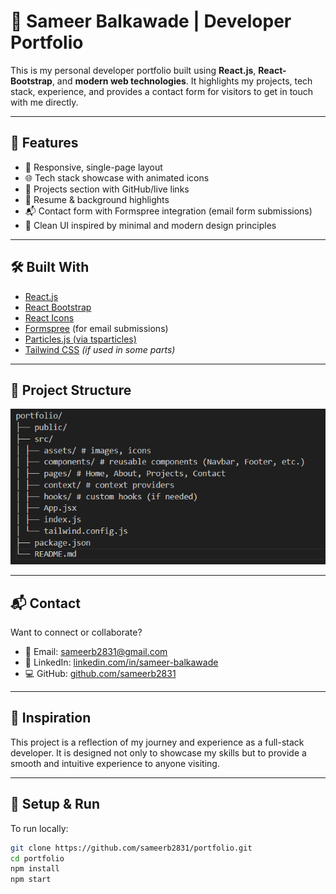 # 💼 Sameer Balkawade | Developer Portfolio

This is my personal developer portfolio built using **React.js**, **React-Bootstrap**, and **modern web technologies**. It highlights my projects, tech stack, experience, and provides a contact form for visitors to get in touch with me directly.

---

## 🚀 Features

- 🎯 Responsive, single-page layout
- 🌐 Tech stack showcase with animated icons
- 📁 Projects section with GitHub/live links
- 📄 Resume & background highlights
- 📬 Contact form with Formspree integration (email form submissions)
- 🎨 Clean UI inspired by minimal and modern design principles

---

## 🛠️ Built With

- [React.js](https://reactjs.org/)
- [React Bootstrap](https://react-bootstrap.github.io/)
- [React Icons](https://react-icons.github.io/react-icons/)
- [Formspree](https://formspree.io/) (for email submissions)
- [Particles.js (via tsparticles)](https://particles.js.org/)
- [Tailwind CSS](https://tailwindcss.com/) *(if used in some parts)*

---

## 📂 Project Structure

![alt text](image.png)

---

## 📬 Contact

Want to connect or collaborate?

- 📧 Email: [sameerb2831@gmail.com](mailto:sameerb2831@gmail.com)
- 💼 LinkedIn: [linkedin.com/in/sameer-balkawade](https://linkedin.com/in/sameer-balkawade)
- 💻 GitHub: [github.com/sameerb2831](https://github.com/sameerb2831)

---

## 🧠 Inspiration

This project is a reflection of my journey and experience as a full-stack developer. It is designed not only to showcase my skills but to provide a smooth and intuitive experience to anyone visiting.

---

## 📌 Setup & Run

To run locally:

```bash
git clone https://github.com/sameerb2831/portfolio.git
cd portfolio
npm install
npm start
